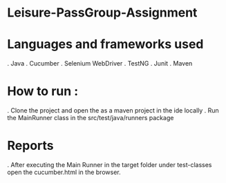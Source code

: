 # Leisure-PassGroup-Assignment
# Languages and frameworks used
  . Java
  . Cucumber
  . Selenium WebDriver
  . TestNG
  . Junit
  . Maven
  
# How to run :
  . Clone the project and open the as a maven project in the ide locally
  . Run the MainRunner class in the src/test/java/runners package
  
# Reports
  . After executing the Main Runner in the target folder under test-classes open the cucumber.html in the browser.
  
  
  
